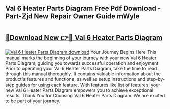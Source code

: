 ## Val 6 Heater Parts Diagram Free Pdf Download - Part-Zjd New Repair Owner Guide mWyle

# <h2><a href="http://dfrmgnq.blite.top/?on=Val+6+Heater+Parts+Diagram">🔗Download New 👉🔴 Val 6 Heater Parts Diagram</a></h2>

[![Val 6 Heater Parts Diagram download](https://i.imgur.com/lujVjoI.png)](http://dfrmgnq.blite.top/?on=Val+6+Heater+Parts+Diagram)
Your Journey Begins Here This manual marks the beginning of your journey with your new Val 6 Heater Parts Diagram, guiding you towards successful operation and enjoyment. Prior to operating your Val 6 Heater Parts Diagram, take the time to read through this manual thoroughly. It contains valuable information about the product's features and functions, as well as setup instructions and step-by-step guides for using each feature. With features like list of features, your new Val 6 Heater Parts Diagram empowers you to achieve exceptional results. Thank You for Choosing Val 6 Heater Parts Diagram. We are excited to be part of your journey.

